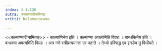 ```yaml
---
index: 4.1.126
sutra: कल्याण्यादीनामिनङ्
vritti: balamanorama

---
```

<<कल्याण्यादीनामिनङ्>> - काल्याणिनेय इति । कल्याण्या अपत्यमिति विग्रहः । बान्धकिनेय इति । बन्धक्या अपत्यमिति विग्रहः । अत्र गणे स्त्रीप्रत्ययान्ता एव पठन्ते । तेभ्यो ढक्सिद्ध एव इनङेव तु विधीयते । 